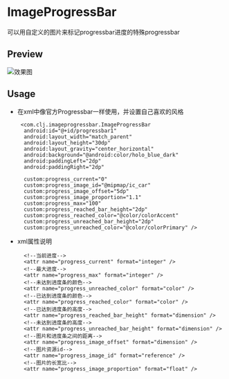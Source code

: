 # ImageProgressBar
可以用自定义的图片来标记progressbar进度的特殊progressbar

## Preview ##
![效果图](http://ww1.sinaimg.cn/mw690/68c44581gw1f5z9fpyfmog208w0ftta7.gif)

## Usage ##

- 在xml中像官方Progressbar一样使用，并设置自己喜欢的风格
  
       <com.clj.imageprogressbar.ImageProgressBar
        android:id="@+id/progressbar1"
        android:layout_width="match_parent"
        android:layout_height="30dp"
        android:layout_gravity="center_horizontal"
        android:background="@android:color/holo_blue_dark"
        android:paddingLeft="2dp"
        android:paddingRight="2dp"
        
        custom:progress_current="0"
        custom:progress_image_id="@mipmap/ic_car"
        custom:progress_image_offset="5dp"
        custom:progress_image_proportion="1.1"
        custom:progress_max="100"
        custom:progress_reached_bar_height="2dp"
        custom:progress_reached_color="@color/colorAccent"
        custom:progress_unreached_bar_height="2dp"
        custom:progress_unreached_color="@color/colorPrimary" />
     

- xml属性说明

        <!--当前进度-->
        <attr name="progress_current" format="integer" />
        <!--最大进度-->
        <attr name="progress_max" format="integer" />
        <!--未达到进度条的颜色-->
        <attr name="progress_unreached_color" format="color" />
        <!--已达到进度条的颜色-->
        <attr name="progress_reached_color" format="color" />
        <!--已达到进度条的高度-->
        <attr name="progress_reached_bar_height" format="dimension" />
        <!--未达到进度条的高度-->
        <attr name="progress_unreached_bar_height" format="dimension" />
        <!--图片和进度条之间的距离-->
        <attr name="progress_image_offset" format="dimension" />
        <!--图片资源id-->
        <attr name="progress_image_id" format="reference" />
        <!--图片的长宽比-->
        <attr name="progress_image_proportion" format="float" />